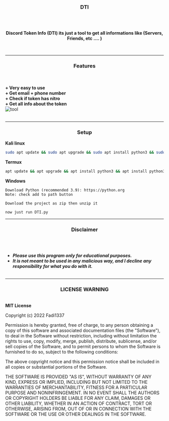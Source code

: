 
### <p align="center">DTI</p>

<br><br>
<p align="center">
<strong> Discord Token Info (DTI) its just a tool to get all informations like (Servers, Friends, etc .... )
</strong>
</p>
<br>

-----
### <p align="center"> Features </p>

<br><br>
<strong>+ Very easy to use</strong>
<br>
<strong>+ Get email + phone number</strong>
<br>
<strong>+ Check if token has nitro</strong>
<br>
<strong>+ Get all info about the token</strong>
<br>
![tool](https://media.discordapp.net/attachments/956919430737182770/1005625935254528100/unknown.png?width=826&height=430)
<br><br>

-----
### <p align="center"> Setup</p>
<strong>Kali linux</strong>
```bash
sudo apt update && sudo apt upgrade && sudo apt install python3 && sudo apt install python3-pip && git clone https://github.com/Fadi002/Discord-Token-Info/ && cd Discord-Token-Info && pip3 install -r requirements.txt && python3 DTI.py
```
<strong>Termux</strong>
```bash
apt update && apt upgrade && apt install python3 && apt install python3-pip && pkg install python3 && git clone https://github.com/Fadi002/Discord-Token-Info/ && cd Discord-Token-Info && pip3 install -r requirements.txt && python3 DTI.py
```
<strong>Windows</strong>
```
Download Python (recommended 3.9): https://python.org
Note: check add to path button

Download the project as zip then unzip it

now just run DTI.py
```
-----

### <p align="center">Disclaimer</p>

<br><br>
* ***Please use this program only for educational purposes.***
* ***It is not meant to be used in any malicious way, and I decline any responsibility for what you do with it.***
<br><br>
-----

### <p align='center'>LICENSE WARNING</p>
<br>
<strong>MIT License </strong>

Copyright (c) 2022 Fadi1337

Permission is hereby granted, free of charge, to any person obtaining a copy
of this software and associated documentation files (the "Software"), to deal
in the Software without restriction, including without limitation the rights
to use, copy, modify, merge, publish, distribute, sublicense, and/or sell
copies of the Software, and to permit persons to whom the Software is
furnished to do so, subject to the following conditions:

The above copyright notice and this permission notice shall be included in all
copies or substantial portions of the Software.

THE SOFTWARE IS PROVIDED "AS IS", WITHOUT WARRANTY OF ANY KIND, EXPRESS OR
IMPLIED, INCLUDING BUT NOT LIMITED TO THE WARRANTIES OF MERCHANTABILITY,
FITNESS FOR A PARTICULAR PURPOSE AND NONINFRINGEMENT. IN NO EVENT SHALL THE
AUTHORS OR COPYRIGHT HOLDERS BE LIABLE FOR ANY CLAIM, DAMAGES OR OTHER
LIABILITY, WHETHER IN AN ACTION OF CONTRACT, TORT OR OTHERWISE, ARISING FROM,
OUT OF OR IN CONNECTION WITH THE SOFTWARE OR THE USE OR OTHER DEALINGS IN THE
SOFTWARE.
